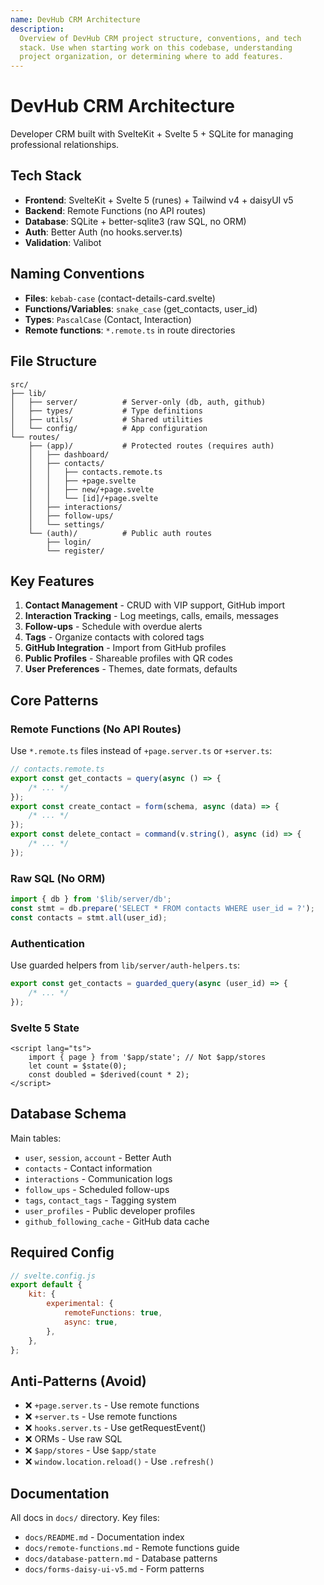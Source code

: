 ```yaml
---
name: DevHub CRM Architecture
description:
  Overview of DevHub CRM project structure, conventions, and tech
  stack. Use when starting work on this codebase, understanding
  project organization, or determining where to add features.
---
```


# DevHub CRM Architecture

Developer CRM built with SvelteKit + Svelte 5 + SQLite for managing
professional relationships.

## Tech Stack

- **Frontend**: SvelteKit + Svelte 5 (runes) + Tailwind v4 + daisyUI
  v5
- **Backend**: Remote Functions (no API routes)
- **Database**: SQLite + better-sqlite3 (raw SQL, no ORM)
- **Auth**: Better Auth (no hooks.server.ts)
- **Validation**: Valibot

## Naming Conventions

- **Files**: `kebab-case` (contact-details-card.svelte)
- **Functions/Variables**: `snake_case` (get_contacts, user_id)
- **Types**: `PascalCase` (Contact, Interaction)
- **Remote functions**: `*.remote.ts` in route directories

## File Structure

```
src/
├── lib/
│   ├── server/          # Server-only (db, auth, github)
│   ├── types/           # Type definitions
│   ├── utils/           # Shared utilities
│   └── config/          # App configuration
└── routes/
    ├── (app)/           # Protected routes (requires auth)
    │   ├── dashboard/
    │   ├── contacts/
    │   │   ├── contacts.remote.ts
    │   │   ├── +page.svelte
    │   │   ├── new/+page.svelte
    │   │   └── [id]/+page.svelte
    │   ├── interactions/
    │   ├── follow-ups/
    │   └── settings/
    └── (auth)/          # Public auth routes
        ├── login/
        └── register/
```

## Key Features

1. **Contact Management** - CRUD with VIP support, GitHub import
2. **Interaction Tracking** - Log meetings, calls, emails, messages
3. **Follow-ups** - Schedule with overdue alerts
4. **Tags** - Organize contacts with colored tags
5. **GitHub Integration** - Import from GitHub profiles
6. **Public Profiles** - Shareable profiles with QR codes
7. **User Preferences** - Themes, date formats, defaults

## Core Patterns

### Remote Functions (No API Routes)

Use `*.remote.ts` files instead of `+page.server.ts` or `+server.ts`:

```typescript
// contacts.remote.ts
export const get_contacts = query(async () => {
	/* ... */
});
export const create_contact = form(schema, async (data) => {
	/* ... */
});
export const delete_contact = command(v.string(), async (id) => {
	/* ... */
});
```

### Raw SQL (No ORM)

```typescript
import { db } from '$lib/server/db';
const stmt = db.prepare('SELECT * FROM contacts WHERE user_id = ?');
const contacts = stmt.all(user_id);
```

### Authentication

Use guarded helpers from `lib/server/auth-helpers.ts`:

```typescript
export const get_contacts = guarded_query(async (user_id) => {
	/* ... */
});
```

### Svelte 5 State

```svelte
<script lang="ts">
	import { page } from '$app/state'; // Not $app/stores
	let count = $state(0);
	const doubled = $derived(count * 2);
</script>
```

## Database Schema

Main tables:

- `user`, `session`, `account` - Better Auth
- `contacts` - Contact information
- `interactions` - Communication logs
- `follow_ups` - Scheduled follow-ups
- `tags`, `contact_tags` - Tagging system
- `user_profiles` - Public developer profiles
- `github_following_cache` - GitHub data cache

## Required Config

```javascript
// svelte.config.js
export default {
	kit: {
		experimental: {
			remoteFunctions: true,
			async: true,
		},
	},
};
```

## Anti-Patterns (Avoid)

- ❌ `+page.server.ts` - Use remote functions
- ❌ `+server.ts` - Use remote functions
- ❌ `hooks.server.ts` - Use getRequestEvent()
- ❌ ORMs - Use raw SQL
- ❌ `$app/stores` - Use `$app/state`
- ❌ `window.location.reload()` - Use `.refresh()`

## Documentation

All docs in `docs/` directory. Key files:

- `docs/README.md` - Documentation index
- `docs/remote-functions.md` - Remote functions guide
- `docs/database-pattern.md` - Database patterns
- `docs/forms-daisy-ui-v5.md` - Form patterns
